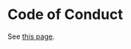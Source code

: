 # Code of Conduct

See [this page](https://github.com/HL2-Mods-Legacy-Project/hl2-legacy-docs/blob/master/docs/mod-repositories.md).
